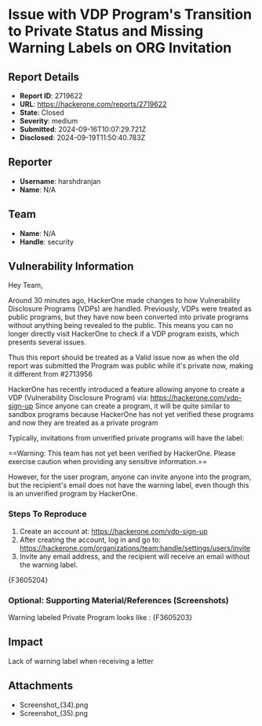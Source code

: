 # Issue with VDP Program's Transition to Private Status and Missing Warning Labels on ORG Invitation

## Report Details
- **Report ID**: 2719622
- **URL**: https://hackerone.com/reports/2719622
- **State**: Closed
- **Severity**: medium
- **Submitted**: 2024-09-16T10:07:29.721Z
- **Disclosed**: 2024-09-19T11:50:40.783Z

## Reporter
- **Username**: harshdranjan
- **Name**: N/A

## Team
- **Name**: N/A
- **Handle**: security

## Vulnerability Information
Hey Team,

Around 30 minutes ago, HackerOne made changes to how Vulnerability Disclosure Programs (VDPs) are handled. Previously, VDPs were treated as public programs, but they have now been converted into private programs without anything being revealed to the public. This means you can no longer directly visit HackerOne to check if a VDP program exists, which presents several issues.

Thus this report should be treated as a Valid issue now as when the old report was submitted the Program was public while it's private now, making it different from #2713956

HackerOne has recently introduced a feature allowing anyone to create a VDP (Vulnerability Disclosure Program) via: https://hackerone.com/vdp-sign-up
Since anyone can create a program, it will be quite similar to sandbox programs because HackerOne has not yet verified these programs and now they are treated as a private program 

Typically, invitations from unverified private programs will have the label:

==Warning: This team has not yet been verified by HackerOne. Please exercise caution when providing any sensitive information.==

However, for the user program, anyone can invite anyone into the program, but the recipient's email does not have the warning label, even though this is an unverified program by HackerOne.


### Steps To Reproduce

1. Create an account at: https://hackerone.com/vdp-sign-up
2. After creating the account, log in and go to: https://hackerone.com/organizations/team:handle/settings/users/invite
3. Invite any email address, and the recipient will receive an email without the warning label.

{F3605204}

### Optional: Supporting Material/References (Screenshots)

Warning labeled Private Program looks like :
{F3605203}

## Impact

Lack of warning label when receiving a letter

## Attachments
- Screenshot_(34).png
- Screenshot_(35).png
